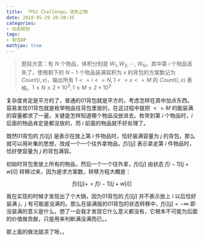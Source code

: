 ```yaml
---
title: 「POJ Challenge」消失之物
date: 2018-05-29 20:38:35
categories:
- 动态规划
tags:
- 背包DP
mathjax: true
---
```


> 题目大意：有 $N$ 个物品，体积分别是 $W_1,W_2,\cdots,W_N$，其中第 $i$ 个物品丢失了，使用剩下的 $N-1$ 个物品装满容积为 $x$ 的背包的方案数记为 $Count(i,x)$，输出所有 $1<=i<=N, 1<=x<=M$ 的 $Count(i,x)$ 表格。$1≤N≤2×10^3,1≤M≤2×10^3$

复杂度肯定是平方的了，普通的01背包就是平方的，考虑怎样在其中加点东西。容易发现01背包就是枚举物品往背包里放的，在这过程中就把 $<=M$ 的能装满的容量都求了一遍，关键是怎样知道哪个物品没放进去。枚举到第 $i$ 个物品时，$i$ 后面的物品肯定是都没放的，而 $i$ 前面的物品就不好处理了。

既然01背包的 $f[i][j]$ 是表示在放上第 $i$ 件物品时，恰好装满容量为 $j$ 的背包，那么就可以用补集的思想，改成一个一个往外拿物品，$f[i][j]$ 表示拿走第 $i$ 件物品时，恰好使容量为 $j$ 的背包满容。

初始时背包里放上所有的物品，然后一个一个往外拿，$f[i][j]$ 由状态 $f[i-1][j+w[i]]$ 转移过来，因为是求方案数，转移方程大概是：

$$f[i][j] += f[i-1][j+w[i]]$$

我在实现的时候才发现出了个大锅，因为01背包的 $f[i][j]$ 并不表示放上 $i$ 以后恰好装满 $j$，$j$ 有可能是没满的。那么在装满版的01背包的状态转移中，$f[i][j]=-∞$ 即没装满的意义是什么，想了一会我才发现它什么意义都没有，它根本不可能为后面的价值做贡献，只是用来判断满没满而已。。

那上面的做法就凉了呀。。

